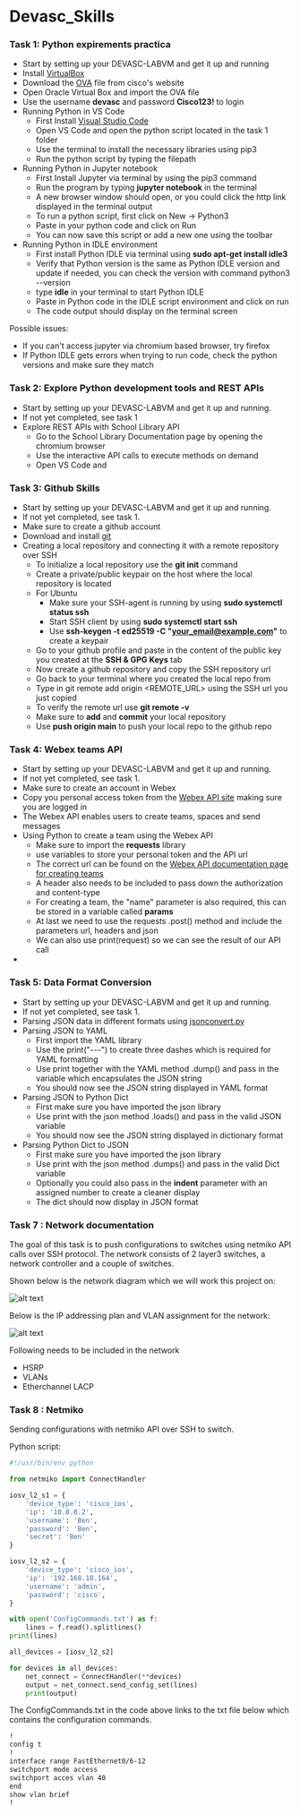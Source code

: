 # Devasc_Skills

### Task 1: Python expirements practica

* Start by setting up your DEVASC-LABVM and get it up and running
* Install [VirtualBox](https://www.virtualbox.org/) 
* Download the [OVA](https://www.netacad.com/portal/content/devnet-associate-virtual-machines-vms) file from cisco's website 
* Open Oracle Virtual Box and import the OVA file
* Use the username **devasc** and password **Cisco123!** to login
* Running Python in VS Code
  * First Install [Visual Studio Code](https://code.visualstudio.com/)
  * Open VS Code and open the python script located in the task 1 folder
  * Use the terminal to install the necessary libraries using pip3
  * Run the python script by typing the filepath  
* Running Python in Jupyter notebook
  * First Install Jupyter via terminal by using the pip3 command
  * Run the program by typing **jupyter notebook** in the terminal
  * A new browser window should open, or you could click the http link displayed in the terminal output
  * To run a python script, first click on New -> Python3
  * Paste in your python code and click on Run
  * You can now save this script or add a new one using the toolbar
* Running Python in IDLE environment
  * First install Python IDLE via terminal using **sudo apt-get install idle3**
  * Verify that Python version is the same as Python IDLE version and update if needed, 
  you can check the version with command python3 --version
  * type **idle** in your terminal to start Python IDLE
  * Paste in Python code in the IDLE script environment and click on run
  * The code output should display on the terminal screen

Possible issues:
* If you can't access jupyter via chromium based browser, try firefox
* If Python IDLE gets errors when trying to run code, check the python versions and make sure they match

### Task 2: Explore Python development tools and REST APIs

* Start by setting up your DEVASC-LABVM and get it up and running.
* If not yet completed, see task 1
* Explore REST APIs with School Library API
  * Go to the School Library Documentation page by opening the chromium browser
  * Use the interactive API calls to execute methods on demand
  * Open VS Code and 

### Task 3: Github Skills

* Start by setting up your DEVASC-LABVM and get it up and running. 
* If not yet completed, see task 1.
* Make sure to create a github account
* Download and install [git](https://git-scm.com/) 
* Creating a local repository and connecting it with a remote repository over SSH
  * To initialize a local repository use the **git init** command
  * Create a private/public keypair on the host where the local repository is located
  * For Ubuntu
    * Make sure your SSH-agent is running by using **sudo systemctl status ssh**
    * Start SSH client by using **sudo systemctl start ssh**
    * Use **ssh-keygen -t ed25519 -C "your_email@example.com"** to create a keypair
  * Go to your github profile and paste in the content of the public key you created at the **SSH & GPG Keys** tab
  * Now create a github repository and copy the SSH repository url
  * Go back to your terminal where you created the local repo from
  * Type in git remote add origin <REMOTE_URL> using the SSH url you just copied
  * To verify the remote url use **git remote -v**
  * Make sure to **add** and **commit** your local repository
  * Use **push origin main** to push your local repo to the github repo 

### Task 4: Webex teams API

* Start by setting up your DEVASC-LABVM and get it up and running. 
* If not yet completed, see task 1.
* Make sure to create an account in Webex
* Copy you personal access token from the [Webex API site](https://developer.webex.com/docs/getting-started) making sure you are logged in
* The Webex API enables users to create teams, spaces and send messages
* Using Python to create a team using the Webex API
  * Make sure to import the **requests** library
  * use variables to store your personal token and the API url
  * The correct url can be found on the [Webex API documentation page for creating teams](https://developer.webex.com/docs/api/v1/teams)
  * A header also needs to be included to pass down the authorization and content-type 
  * For creating a team, the "name" parameter is also required, this can be stored in a variable called **params**
  * At last we need to use the requests .post() method and include the parameters url, headers and json
  * We can also use print(request) so we can see the result of our API call
*

### Task 5: Data Format Conversion

* Start by setting up your DEVASC-LABVM and get it up and running. 
* If not yet completed, see task 1.
* Parsing JSON data in different formats using [jsonconvert.py](https://github.com/deranker1/Devasc_Skills/blob/main/Task%205:%20Data%20Format%20Conversion/json_convert.py)
* Parsing JSON to YAML
  * First import the YAML library
  * Use the print("---") to create three dashes which is required for YAML formatting
  * Use print together with the YAML method .dump() and pass in the variable which encapsulates the JSON string
  * You should now see the JSON string displayed in YAML format
* Parsing JSON to Python Dict
  * First make sure you have imported the json library
  * Use print with the json method .loads() and pass in the valid JSON variable
  * You should now see the JSON string displayed in dictionary format
* Parsing Python Dict to JSON
  * First make sure you have imported the json library
  * Use print with the json method .dumps() and pass in the valid Dict variable 
  * Optionally you could also pass in the **indent** parameter with an assigned number to create a cleaner display
  * The dict should now display in JSON format

### Task 7 : Network documentation
The goal of this task is to push configurations to switches using netmiko API calls over SSH protocol.
The network consists of 2 layer3 switches, a network controller and a couple of switches.

Shown below is the network diagram which we will work this project on:

![alt text](https://github.com/deranker1/Devasc_Skills/blob/main/Task%207:%20Network%20documentation/Diagram_ENT2_2SNEa_BilginEmin.drawio.png)

Below is the IP addressing plan and VLAN assignment for the network:

![alt text](https://github.com/deranker1/Devasc_Skills/blob/main/Task%207:%20Network%20documentation/IPAddressing.PNG)

Following needs to be included in the network

* HSRP
* VLANs
* Etherchannel LACP



### Task 8 : Netmiko

Sending configurations with netmiko API over SSH to switch.

Python script:

```python
#!/usr/bin/env python

from netmiko import ConnectHandler

iosv_l2_s1 = {
	'device_type': 'cisco_ios',
	'ip': '10.0.0.2',
	'username': 'Ben',
	'password': 'Ben',
    'secret': 'Ben'
}

iosv_l2_s2 = {
	'device_type': 'cisco_ios',
	'ip': '192.168.10.164',
	'username': 'admin',
	'password': 'cisco',
}

with open('ConfigCommands.txt') as f:
	lines = f.read().splitlines()
print(lines)

all_devices = [iosv_l2_s2]

for devices in all_devices:
	net_connect = ConnectHandler(**devices)
	output = net_connect.send_config_set(lines)
	print(output)
```

The ConfigCommands.txt in the code above links to the txt file below which contains the configuration commands.

```txt
!
config t
!
interface range FastEthernet0/6-12
switchport mode access
switchport acces vlan 40
end
show vlan brief
!
```



